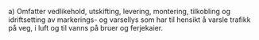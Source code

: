 a) Omfatter vedlikehold, utskifting, levering, montering, tilkobling og idriftsetting av markerings- og varsellys som har til hensikt å varsle trafikk på veg, i luft og til vanns på bruer og ferjekaier.

